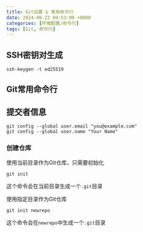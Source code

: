 ```yaml
---
title: Git设置 & 常用命令行
date: 2024-06-22 09:53:00 +0800
categories: [环境配置/命令行]
tags: [Git, 命令行]
---
```


## SSH密钥对生成
```
ssh-keygen -t ed25519
```

## Git常用命令行

## 提交者信息
```
git config --global user.email "you@example.com"
git config --global user.name "Your Name"
```

### 创建仓库
使用当前目录作为Git仓库，只需要初始化
```
git init
```
这个命令会在当前目录生成一个`.git`目录

使用指定目录作为Git仓库
```
git init newrepo
```
这个命令会在`newrepo`中生成一个`.git`目录
